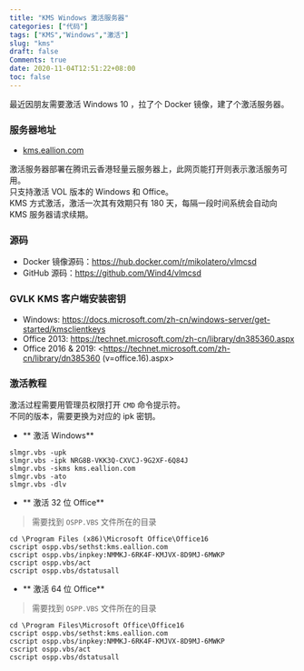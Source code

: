 ```yaml
---
title: "KMS Windows 激活服务器"
categories: ["代码"]
tags: ["KMS","Windows","激活"]
slug: "kms"
draft: false
Comments: true
date: 2020-11-04T12:51:22+08:00
toc: false
---
```


最近因朋友需要激活 Windows 10 ，拉了个 Docker 镜像，建了个激活服务器。

### 服务器地址

- [kms.eallion.com](https://kms.eallion.com)

激活服务器部署在腾讯云香港轻量云服务器上，此网页能打开则表示激活服务可用。  
只支持激活 VOL 版本的 Windows 和 Office。  
KMS 方式激活，激活一次其有效期只有 180 天，每隔一段时间系统会自动向 KMS 服务器请求续期。  

### 源码

- Docker 镜像源码：<https://hub.docker.com/r/mikolatero/vlmcsd>  
- GitHub 源码：<https://github.com/Wind4/vlmcsd>

### GVLK KMS 客户端安装密钥

- Windows: <https://docs.microsoft.com/zh-cn/windows-server/get-started/kmsclientkeys>
- Office 2013: <https://technet.microsoft.com/zh-cn/library/dn385360.aspx>
- Office 2016 & 2019: <https://technet.microsoft.com/zh-cn/library/dn385360 (v=office.16).aspx>

### 激活教程
激活过程需要用管理员权限打开 `CMD` 命令提示符。   
不同的版本，需要更换为对应的 ipk 密钥。

- ** 激活 Windows**
```
slmgr.vbs -upk
slmgr.vbs -ipk NRG8B-VKK3Q-CXVCJ-9G2XF-6Q84J
slmgr.vbs -skms kms.eallion.com
slmgr.vbs -ato
slmgr.vbs -dlv
```

- ** 激活 32 位 Office**
> 需要找到 `OSPP.VBS` 文件所在的目录
```
cd \Program Files (x86)\Microsoft Office\Office16
cscript ospp.vbs/sethst:kms.eallion.com
cscript ospp.vbs/inpkey:NMMKJ-6RK4F-KMJVX-8D9MJ-6MWKP
cscript ospp.vbs/act
cscript ospp.vbs/dstatusall
```

- ** 激活 64 位 Office**
> 需要找到 `OSPP.VBS` 文件所在的目录
```
cd \Program Files\Microsoft Office\Office16
cscript ospp.vbs/sethst:kms.eallion.com
cscript ospp.vbs/inpkey:NMMKJ-6RK4F-KMJVX-8D9MJ-6MWKP
cscript ospp.vbs/act
cscript ospp.vbs/dstatusall
```
